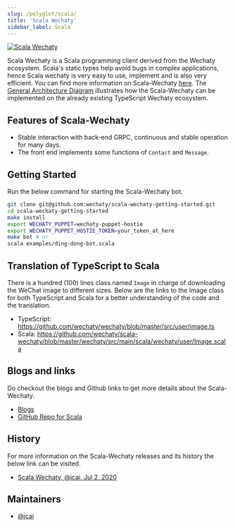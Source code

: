 ```yaml
---
slug: /polyglot/scala/
title: 'Scala Wechaty'
sidebar_label: Scala
---
```


[![Scala Wechaty](https://img.shields.io/badge/Wechaty-Scala-890)](https://github.com/wechaty/scala-wechaty)

Scala Wechaty is a Scala programming client derived from the Wechaty ecosystem. Scala's static types help avoid bugs in complex applications, hence Scala wechaty is very easy to use, implement and is also very efficient. You can find more information on Scala-Wechaty [here](https://github.com/wechaty/scala-wechaty-getting-started). The [General Architecture Diagram](https://wechaty.js.org/docs/polyglot/diy/) illustrates how the Scala-Wechaty can be implemented on the already existing TypeScript Wechaty ecosystem.

## Features of Scala-Wechaty

* Stable interaction with back-end GRPC, continuous and stable operation for many days.
* The front end implements some functions of `Contact` and `Message`.

## Getting Started

Run the below command for starting the Scala-Wechaty bot.

```sh
git clone git@github.com:wechaty/scala-wechaty-getting-started.git
cd scala-wechaty-getting-started
make install
export WECHATY_PUPPET=wechaty-puppet-hostie
export WECHATY_PUPPET_HOSTIE_TOKEN=your_token_at_here
make bot # or
scala examples/ding-dong-bot.scala 
```

## Translation of TypeScript to Scala

There is a hundred (100) lines class named `Image` in charge of downloading the WeChat image to different sizes. Below are the links to the Image class for both TypeScript and Scala for a better understanding of the code and the translation.

* TypeScript: <https://github.com/wechaty/wechaty/blob/master/src/user/image.ts>
* Scala: <https://github.com/wechaty/scala-wechaty/blob/master/wechaty/src/main/scala/wechaty/user/Image.scala>

## Blogs and links

Do checkout the blogs and Github links to get more details about the Scala-Wechaty.

* [Blogs](https://wechaty.js.org/tags.html#scala)
* [GitHub Repo for Scala](https://github.com/wechaty/scala-wechaty)

## History

For more information on the Scala-Wechaty releases and its history the below link can be visited.

* [Scala Wechaty, @jcai, Jul 2, 2020](https://github.com/wechaty/scala-wechaty)

## Maintainers

* [@jcai](https://wechaty.js.org/contributors/jcai)
